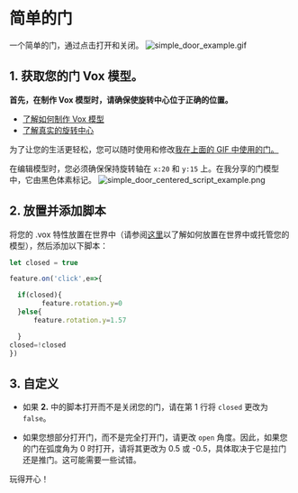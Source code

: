 # 简单的门

一个简单的门，通过点击打开和关闭。
![simple_door_example.gif](/simple_door_example.gif)

## 1. 获取您的门 Vox 模型。

**首先，在制作 Vox 模型时，请确保使旋转中心位于正确的位置。**

- [了解如何制作 Vox 模型](/docs/Parcels/Make-Vox-Model)
- [了解真实的旋转中心](/docs/Scripting/Animation-API#center-of-rotation)

为了让您的生活更轻松，您可以随时使用和修改[我在上面的 GIF 中使用的门。](/door_edited_centered.vox)

在编辑模型时，您必须确保保持旋转轴在 `x:20` 和 `y:15` 上。在我分享的门模型中，它由黑色体素标记。
![simple_door_centered_script_example.png](/simple_door_centered_script_example.png)

## 2. 放置并添加脚本

将您的 .vox 特性放置在世界中（请参阅[这里](/docs/Parcels/Make-Vox-Model)以了解如何放置在世界中或托管您的模型），然后添加以下脚本：
```js
let closed = true

feature.on('click',e=>{

  if(closed){
  		feature.rotation.y=0
  }else{
      feature.rotation.y=1.57   

  }
closed=!closed
})
```

## 3. 自定义
- 如果 **2.** 中的脚本打开而不是关闭您的门，请在第 1 行将 `closed` 更改为 `false`。

- 如果您想部分打开门，而不是完全打开门，请更改 `open` 角度。因此，如果您的门在弧度角为 0 时打开，请将其更改为 0.5 或 -0.5，具体取决于它是拉门还是推门。这可能需要一些试错。

玩得开心！